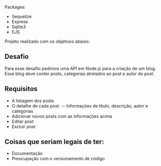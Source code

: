 Packages: 
  - Sequelize
  - Express
  - Sqlite3
  - EJS

Projeto realizado com os objetivos abaixo:

## Desafio
Para esse desafio pedimos uma API em Node.js para a criação de um blog. Esse blog deve conter posts, categorias atrelados ao post e autor do post.

## Requisitos
- A listagem dos posts
- O detalhe de cada post:
-- Informações de título, descrição, autor e categorias
- Adicionar novos posts com as informações acima
- Editar post
- Excluir post

## Coisas que seriam legais de ter:
- Documentação
- Preocupação com o versionamento de código

